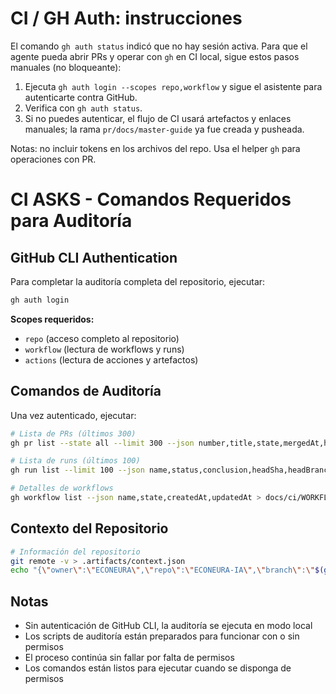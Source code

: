 # CI / GH Auth: instrucciones

El comando `gh auth status` indicó que no hay sesión activa. Para que el agente pueda abrir PRs y operar con `gh` en CI local, sigue estos pasos manuales (no bloqueante):

1. Ejecuta `gh auth login --scopes repo,workflow` y sigue el asistente para autenticarte contra GitHub.
2. Verifica con `gh auth status`.
3. Si no puedes autenticar, el flujo de CI usará artefactos y enlaces manuales; la rama `pr/docs/master-guide` ya fue creada y pusheada.

Notas: no incluir tokens en los archivos del repo. Usa el helper `gh` para operaciones con PR.
# CI ASKS - Comandos Requeridos para Auditoría

## GitHub CLI Authentication

Para completar la auditoría completa del repositorio, ejecutar:

```bash
gh auth login
```

**Scopes requeridos:**
- `repo` (acceso completo al repositorio)
- `workflow` (lectura de workflows y runs)
- `actions` (lectura de acciones y artefactos)

## Comandos de Auditoría

Una vez autenticado, ejecutar:

```bash
# Lista de PRs (últimos 300)
gh pr list --state all --limit 300 --json number,title,state,mergedAt,headRefName,baseRefName,updatedAt > docs/status/PR_STATUS_REAL.json

# Lista de runs (últimos 100)
gh run list --limit 100 --json name,status,conclusion,headSha,headBranch,createdAt,event > docs/ci/CI_MATRIX.md

# Detalles de workflows
gh workflow list --json name,state,createdAt,updatedAt > docs/ci/WORKFLOWS.json
```

## Contexto del Repositorio

```bash
# Información del repositorio
git remote -v > .artifacts/context.json
echo "{\"owner\":\"ECONEURA\",\"repo\":\"ECONEURA-IA\",\"branch\":\"$(git branch --show-current)\",\"sha\":\"$(git rev-parse HEAD)\",\"ts\":\"$(date -u +%Y-%m-%dT%H:%M:%SZ)\"}" > .artifacts/context.json
```

## Notas

- Sin autenticación de GitHub CLI, la auditoría se ejecuta en modo local
- Los scripts de auditoría están preparados para funcionar con o sin permisos
- El proceso continúa sin fallar por falta de permisos
- Los comandos están listos para ejecutar cuando se disponga de permisos